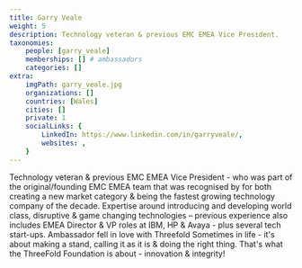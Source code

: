 ```yaml
---
title: Garry Veale
weight: 5
description: Technology veteran & previous EMC EMEA Vice President.
taxonomies:
    people: [garry_veale]
    memberships: [] # ambassadors
    categories: []
extra:
    imgPath: garry_veale.jpg
    organizations: []
    countries: [Wales]
    cities: []
    private: 1
    socialLinks: {
        LinkedIn: https://www.linkedin.com/in/garryveale/,
        websites: ,
    }
---
```


Technology veteran & previous EMC EMEA Vice President - who was part of the original/founding EMC EMEA team that was recognised by for both creating a new market category & being the fastest growing technology company of the decade. Expertise around introducing and developing world class, disruptive & game changing technologies – previous experience also includes EMEA Director & VP roles at IBM, HP & Avaya - plus several tech start-ups. Ambassador fell in love with Threefold Sometimes in life - it's about making a stand, calling it as it is & doing the right thing. That's what the ThreeFold Foundation is about - innovation & integrity! 
